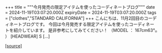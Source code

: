 +++
title = """今月発売の限定アイテムを使ったコーディネートブログ"""
date = 2024-11-19T03:07:20.000Z
expiryDate = 2024-11-19T03:07:20.000Z
tags = ["clothes","STANDARD CALIFORNIA"]
+++
こんにちは、11月2回目のコーディネートブログです。 今回は今月発売する限定アイテムを使ったコーディネートを紹介しています。 是非参考にしてみてください！ （MODEL ： 167cm63㌔ ） \[HEADWEAR\] S \[…\]

[[source]](https://www.standardcalifornia.com/blog/50649.html)
